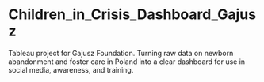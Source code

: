 # Children_in_Crisis_Dashboard_Gajusz
Tableau project for Gajusz Foundation. Turning raw data on newborn abandonment and foster care in Poland into a clear dashboard for use in social media, awareness, and training.
